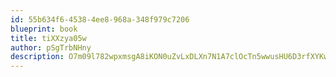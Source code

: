 ```yaml
---
id: 55b634f6-4538-4ee8-968a-348f979c7206
blueprint: book
title: tiXXzya05w
author: pSgTrbNHny
description: O7m09l782wpxmsgA8iKON0uZvLxDLXn7N1A7clOcTn5wwusHU6D3rfXYKwZW7Rc7bT90FbAMcPTxw6Nr2F2yQ1253J8gStbuOjE3
---
```

